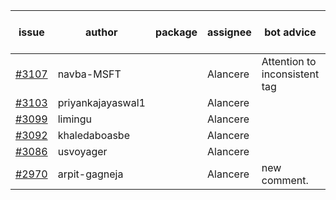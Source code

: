 | issue | author | package | assignee | bot advice | created date of issue | target release date | date from target |
| ------ | ------ | ------ | ------ | ------ | ------ | ------ | :-----: |
| [#3107](https://github.com/Azure/sdk-release-request/issues/3107) | navba-MSFT |  | Alancere | Attention to inconsistent tag | 08-23 | 09-06 |  |
| [#3103](https://github.com/Azure/sdk-release-request/issues/3103) | priyankajayaswal1 |  | Alancere |  | 08-22 | 09-05 |  |
| [#3099](https://github.com/Azure/sdk-release-request/issues/3099) | limingu |  | Alancere |  | 08-18 | 08-31 |  |
| [#3092](https://github.com/Azure/sdk-release-request/issues/3092) | khaledaboasbe |  | Alancere |  | 08-15 | 08-29 |  |
| [#3086](https://github.com/Azure/sdk-release-request/issues/3086) | usvoyager |  | Alancere |  | 08-12 | 08-29 |  |
| [#2970](https://github.com/Azure/sdk-release-request/issues/2970) | arpit-gagneja |  | Alancere | new comment. | 07-04 | 09-30 |  |

